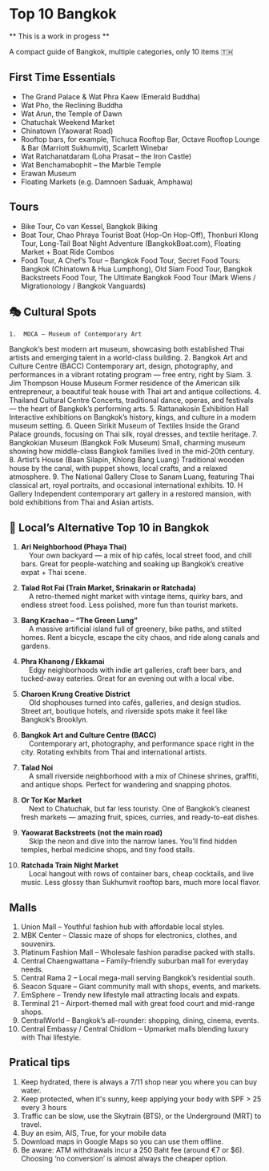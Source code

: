 # Top 10 Bangkok 

** This is a work in progess **

A compact guide of Bangkok, multiple  categories, only 10 items 🇹🇭

## First Time Essentials
- The Grand Palace & Wat Phra Kaew (Emerald Buddha)
- Wat Pho, the Reclining Buddha
- Wat Arun, the Temple of Dawn
- Chatuchak Weekend Market
- Chinatown (Yaowarat Road)
- Rooftop bars, for example, Tichuca Rooftop Bar, Octave Rooftop Lounge & Bar (Marriott Sukhumvit), Scarlett Winebar
- Wat Ratchanatdaram (Loha Prasat – the Iron Castle)
- Wat Benchamabophit – the Marble Temple
- Erawan Museum
- Floating Markets (e.g. Damnoen Saduak, Amphawa)

## Tours
- Bike Tour, Co van Kessel, Bangkok Biking
- Boat Tour, Chao Phraya Tourist Boat (Hop-On Hop-Off), Thonburi Klong Tour, Long-Tail Boat Night Adventure (BangkokBoat.com), Floating Market + Boat Ride Combos
- Food Tour, A Chef’s Tour – Bangkok Food Tour, Secret Food Tours: Bangkok (Chinatown & Hua Lumphong), Old Siam Food Tour, Bangkok Backstreets Food Tour, The Ultimate Bangkok Food Tour (Mark Wiens / Migrationology / Bangkok Vanguards)

## 🎭 Cultural Spots
	1.	MOCA – Museum of Contemporary Art
Bangkok’s best modern art museum, showcasing both established Thai artists and emerging talent in a world-class building.
	2.	Bangkok Art and Culture Centre (BACC)
Contemporary art, design, photography, and performances in a vibrant rotating program — free entry, right by Siam.
	3.	Jim Thompson House Museum
Former residence of the American silk entrepreneur, a beautiful teak house with Thai art and antique collections.
	4.	Thailand Cultural Centre
Concerts, traditional dance, operas, and festivals — the heart of Bangkok’s performing arts.
	5.	Rattanakosin Exhibition Hall
Interactive exhibitions on Bangkok’s history, kings, and culture in a modern museum setting.
	6.	Queen Sirikit Museum of Textiles
Inside the Grand Palace grounds, focusing on Thai silk, royal dresses, and textile heritage.
	7.	Bangkokian Museum (Bangkok Folk Museum)
Small, charming museum showing how middle-class Bangkok families lived in the mid-20th century.
	8.	Artist’s House (Baan Silapin, Khlong Bang Luang)
Traditional wooden house by the canal, with puppet shows, local crafts, and a relaxed atmosphere.
	9.	The National Gallery
Close to Sanam Luang, featuring Thai classical art, royal portraits, and occasional international exhibits.
	10.	H Gallery
Independent contemporary art gallery in a restored mansion, with bold exhibitions from Thai and Asian artists.



## 🌿 Local’s Alternative Top 10 in Bangkok

1. **Ari Neighborhood (Phaya Thai)**  
   &nbsp;&nbsp;&nbsp;&nbsp;Your own backyard — a mix of hip cafés, local street food, and chill bars. Great for people-watching and soaking up Bangkok’s creative expat + Thai scene.  

2. **Talad Rot Fai (Train Market, Srinakarin or Ratchada)**  
   &nbsp;&nbsp;&nbsp;&nbsp;A retro-themed night market with vintage items, quirky bars, and endless street food. Less polished, more fun than tourist markets.  

3. **Bang Krachao – “The Green Lung”**  
   &nbsp;&nbsp;&nbsp;&nbsp;A massive artificial island full of greenery, bike paths, and stilted homes. Rent a bicycle, escape the city chaos, and ride along canals and gardens.  

4. **Phra Khanong / Ekkamai**  
   &nbsp;&nbsp;&nbsp;&nbsp;Edgy neighborhoods with indie art galleries, craft beer bars, and tucked-away eateries. Great for an evening out with a local vibe.  

5. **Charoen Krung Creative District**  
   &nbsp;&nbsp;&nbsp;&nbsp;Old shophouses turned into cafés, galleries, and design studios. Street art, boutique hotels, and riverside spots make it feel like Bangkok’s Brooklyn.  

6. **Bangkok Art and Culture Centre (BACC)**  
   &nbsp;&nbsp;&nbsp;&nbsp;Contemporary art, photography, and performance space right in the city. Rotating exhibits from Thai and international artists.  

7. **Talad Noi**  
   &nbsp;&nbsp;&nbsp;&nbsp;A small riverside neighborhood with a mix of Chinese shrines, graffiti, and antique shops. Perfect for wandering and snapping photos.  

8. **Or Tor Kor Market**  
   &nbsp;&nbsp;&nbsp;&nbsp;Next to Chatuchak, but far less touristy. One of Bangkok’s cleanest fresh markets — amazing fruit, spices, curries, and ready-to-eat dishes.  

9. **Yaowarat Backstreets (not the main road)**  
   &nbsp;&nbsp;&nbsp;&nbsp;Skip the neon and dive into the narrow lanes. You’ll find hidden temples, herbal medicine shops, and tiny food stalls.  

10. **Ratchada Train Night Market**  
    &nbsp;&nbsp;&nbsp;&nbsp;Local hangout with rows of container bars, cheap cocktails, and live music. Less glossy than Sukhumvit rooftop bars, much more local flavor.

## Malls	
1.	Union Mall – Youthful fashion hub with affordable local styles.
2.	MBK Center – Classic maze of shops for electronics, clothes, and souvenirs.
3.	Platinum Fashion Mall – Wholesale fashion paradise packed with stalls.
4.	Central Chaengwattana – Family-friendly suburban mall for everyday needs.
5.	Central Rama 2 – Local mega-mall serving Bangkok’s residential south.
6.	Seacon Square – Giant community mall with shops, events, and markets.
7.	EmSphere – Trendy new lifestyle mall attracting locals and expats.
8.	Terminal 21 – Airport-themed mall with great food court and mid-range shops.
9.	CentralWorld – Bangkok’s all-rounder: shopping, dining, cinema, events.
10.	Central Embassy / Central Chidlom – Upmarket malls blending luxury with Thai lifestyle.

## Pratical tips
1. Keep hydrated, there is always a 7/11 shop near you where you can buy water.
2. Keep protected, when it's sunny, keep applying your body with SPF > 25 every 3 hours
3. Traffic can be slow, use the Skytrain (BTS), or the Underground (MRT) to travel.
4. Buy an esim, AIS, True, for your mobile data
5. Download maps in Google Maps so you can use them offline.
6. Be aware: ATM withdrawals incur a 250 Baht fee (around €7 or $6). Choosing ‘no conversion’ is almost always the cheaper option.


